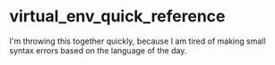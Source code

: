 # virtual_env_quick_reference
I'm throwing this together quickly, because I am tired of making small syntax errors based on the language of the day.
